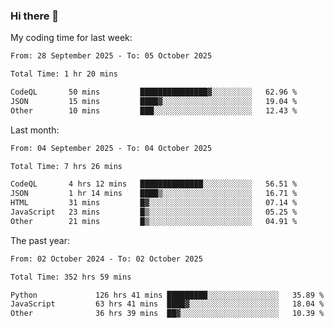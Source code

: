 ### Hi there 👋

My coding time for last week:

<!--START_SECTION:week-->

```txt
From: 28 September 2025 - To: 05 October 2025

Total Time: 1 hr 20 mins

CodeQL       50 mins         ███████████████▓░░░░░░░░░   62.96 %
JSON         15 mins         ████▓░░░░░░░░░░░░░░░░░░░░   19.04 %
Other        10 mins         ███░░░░░░░░░░░░░░░░░░░░░░   12.43 %
```

<!--END_SECTION:week-->

Last month:

<!--START_SECTION:month-->

```txt
From: 04 September 2025 - To: 04 October 2025

Total Time: 7 hrs 26 mins

CodeQL       4 hrs 12 mins   ██████████████░░░░░░░░░░░   56.51 %
JSON         1 hr 14 mins    ████▒░░░░░░░░░░░░░░░░░░░░   16.71 %
HTML         31 mins         █▓░░░░░░░░░░░░░░░░░░░░░░░   07.14 %
JavaScript   23 mins         █▒░░░░░░░░░░░░░░░░░░░░░░░   05.25 %
Other        21 mins         █▒░░░░░░░░░░░░░░░░░░░░░░░   04.91 %
```

<!--END_SECTION:month-->

The past year:

<!--START_SECTION:year-->

```txt
From: 02 October 2024 - To: 02 October 2025

Total Time: 352 hrs 59 mins

Python             126 hrs 41 mins █████████░░░░░░░░░░░░░░░░   35.89 %
JavaScript         63 hrs 41 mins  ████▓░░░░░░░░░░░░░░░░░░░░   18.04 %
Other              36 hrs 39 mins  ██▓░░░░░░░░░░░░░░░░░░░░░░   10.39 %
```

<!--END_SECTION:year-->
